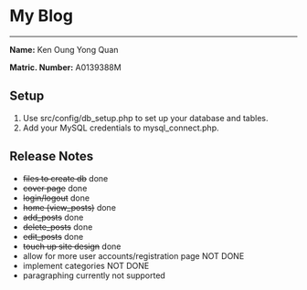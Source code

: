 
# My Blog
----------

**Name:** Ken Oung Yong Quan

**Matric. Number:** A0139388M

## Setup
1. Use src/config/db_setup.php to set up your database and tables.
2. Add your MySQL credentials to mysql_connect.php.  

## Release Notes
- <del>files to create db</del> done
- <del>cover page</del> done
- <del>login/logout</del> done
- <del>home (view_posts)</del> done
- <del>add_posts</del> done
- <del>delete_posts</del> done
- <del>edit_posts</del> done
- <del>touch up site design</del> done
- allow for more user accounts/registration page NOT DONE
- implement categories NOT DONE
- paragraphing currently not supported
